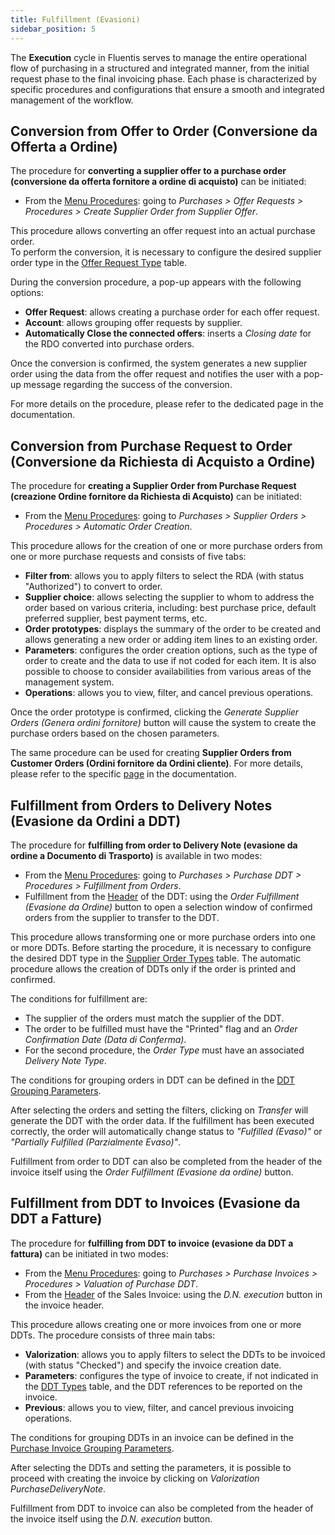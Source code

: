 ```yaml
---
title: Fulfillment (Evasioni)
sidebar_position: 5
---
```


The **Execution** cycle in Fluentis serves to manage the entire operational flow of purchasing in a structured and integrated manner, from the initial request phase to the final invoicing phase. Each phase is characterized by specific procedures and configurations that ensure a smooth and integrated management of the workflow.

## Conversion from Offer to Order (Conversione da Offerta a Ordine)

The procedure for **converting a supplier offer to a purchase order (conversione da offerta fornitore a ordine di acquisto)** can be initiated:

- From the [Menu Procedures](/docs/purchase/offer-request/procedures/order-creation): going to *Purchases > Offer Requests > Procedures > Create Supplier Order from Supplier Offer*.

This procedure allows converting an offer request into an actual purchase order.  
To perform the conversion, it is necessary to configure the desired supplier order type in the [Offer Request Type](/docs/configurations/tables/purchase/purchase-offer-type) table.

During the conversion procedure, a pop-up appears with the following options:
- **Offer Request**: allows creating a purchase order for each offer request.
- **Account**: allows grouping offer requests by supplier.
- **Automatically Close the connected offers**: inserts a *Closing date* for the RDO converted into purchase orders.

Once the conversion is confirmed, the system generates a new supplier order using the data from the offer request and notifies the user with a pop-up message regarding the success of the conversion.

For more details on the procedure, please refer to the dedicated page in the documentation.

## Conversion from Purchase Request to Order (Conversione da Richiesta di Acquisto a Ordine)

The procedure for **creating a Supplier Order from Purchase Request (creazione Ordine fornitore da Richiesta di Acquisto)** can be initiated:

- From the [Menu Procedures](/docs/purchase/purchase-orders/procedures/create-purchase-orders-from-purchase-requests): going to *Purchases > Supplier Orders > Procedures > Automatic Order Creation*.

This procedure allows for the creation of one or more purchase orders from one or more purchase requests and consists of five tabs:

- **Filter from**: allows you to apply filters to select the RDA (with status "Authorized") to convert to order.
- **Supplier choice**: allows selecting the supplier to whom to address the order based on various criteria, including: best purchase price, default preferred supplier, best payment terms, etc.
- **Order prototypes**: displays the summary of the order to be created and allows generating a new order or adding item lines to an existing order.
- **Parameters**: configures the order creation options, such as the type of order to create and the data to use if not coded for each item. It is also possible to choose to consider availabilities from various areas of the management system.
- **Operations**: allows you to view, filter, and cancel previous operations.

Once the order prototype is confirmed, clicking the *Generate Supplier Orders (Genera ordini fornitore)* button will cause the system to create the purchase orders based on the chosen parameters.

The same procedure can be used for creating **Supplier Orders from Customer Orders (Ordini fornitore da Ordini cliente)**. For more details, please refer to the specific [page](/docs/purchase/purchase-orders/procedures/create-purchase-orders-from-purchase-requests) in the documentation.

## Fulfillment from Orders to Delivery Notes (Evasione da Ordini a DDT)

The procedure for **fulfilling from order to Delivery Note (evasione da ordine a Documento di Trasporto)** is available in two modes:

- From the [Menu Procedures](/docs/purchase/purchase-delivery-note/procedures/create-delivery-notes-from-orders): going to *Purchases > Purchase DDT > Procedures > Fulfillment from Orders*.
- Fulfillment from the [Header](/docs/purchase/purchase-delivery-note/insert-purchase-delivery-note/purchase-delivery-note) of the DDT: using the *Order Fulfillment (Evasione da Ordine)* button to open a selection window of confirmed orders from the supplier to transfer to the DDT.

This procedure allows transforming one or more purchase orders into one or more DDTs. Before starting the procedure, it is necessary to configure the desired DDT type in the [Supplier Order Types](/docs/configurations/tables/purchase/purchase-orders-type/) table. The automatic procedure allows the creation of DDTs only if the order is printed and confirmed.

The conditions for fulfillment are:

- The supplier of the orders must match the supplier of the DDT.
- The order to be fulfilled must have the "Printed" flag and an *Order Confirmation Date (Data di Conferma)*.
- For the second procedure, the *Order Type* must have an associated *Delivery Note Type*.

The conditions for grouping orders in DDT can be defined in the [DDT Grouping Parameters](/docs/configurations/parameters/purchase/dn-grouping).

After selecting the orders and setting the filters, clicking on *Transfer* will generate the DDT with the order data. If the fulfillment has been executed correctly, the order will automatically change status to *"Fulfilled (Evaso)"* or *"Partially Fulfilled (Parzialmente Evaso)"*.

Fulfillment from order to DDT can also be completed from the header of the invoice itself using the *Order Fulfillment (Evasione da ordine)* button.

## Fulfillment from DDT to Invoices (Evasione da DDT a Fatture)

The procedure for **fulfilling from DDT to invoice (evasione da DDT a fattura)** can be initiated in two modes:

- From the [Menu Procedures](/docs/purchase/purchase-invoices/procedures/purchase-delivery-note-valorization): going to *Purchases > Purchase Invoices > Procedures > Valuation of Purchase DDT*.
- From the [Header](/docs/purchase/purchase-invoices/insert-purchase-invoice/purchase-invoice) of the Sales Invoice: using the *D.N. execution* button in the invoice header.

This procedure allows creating one or more invoices from one or more DDTs. The procedure consists of three main tabs:

- **Valorization**: allows you to apply filters to select the DDTs to be invoiced (with status "Checked") and specify the invoice creation date.
- **Parameters**: configures the type of invoice to create, if not indicated in the [DDT Types](/docs/configurations/tables/purchase/purchase-delivery-notes-type/) table, and the DDT references to be reported on the invoice.
- **Previous**: allows you to view, filter, and cancel previous invoicing operations.

The conditions for grouping DDTs in an invoice can be defined in the [Purchase Invoice Grouping Parameters](/docs/configurations/parameters/purchase/invoice-grouping/).

After selecting the DDTs and setting the parameters, it is possible to proceed with creating the invoice by clicking on *Valorization PurchaseDeliveryNote*.

Fulfillment from DDT to invoice can also be completed from the header of the invoice itself using the *D.N. execution* button.
